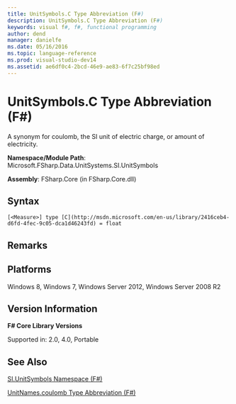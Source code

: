 ```yaml
---
title: UnitSymbols.C Type Abbreviation (F#)
description: UnitSymbols.C Type Abbreviation (F#)
keywords: visual f#, f#, functional programming
author: dend
manager: danielfe
ms.date: 05/16/2016
ms.topic: language-reference
ms.prod: visual-studio-dev14
ms.assetid: ae6df0c4-2bcd-46e9-ae83-6f7c25bf98ed 
---
```


# UnitSymbols.C Type Abbreviation (F#)

A synonym for coulomb, the SI unit of electric charge, or amount of electricity.

**Namespace/Module Path**: Microsoft.FSharp.Data.UnitSystems.SI.UnitSymbols

**Assembly**: FSharp.Core (in FSharp.Core.dll)


## Syntax

```
[<Measure>] type [C](http://msdn.microsoft.com/en-us/library/2416ceb4-d6fd-4fec-9c05-dca1d46243fd) = float
```

## Remarks

## Platforms
Windows 8, Windows 7, Windows Server 2012, Windows Server 2008 R2


## Version Information
**F# Core Library Versions**

Supported in: 2.0, 4.0, Portable




## See Also
[SI.UnitSymbols Namespace &#40;F&#35;&#41;](SI.UnitSymbols-Namespace-%5BFSharp%5D.md)

[UnitNames.coulomb Type Abbreviation &#40;F&#35;&#41;](UnitNames.coulomb-Type-Abbreviation-%5BFSharp%5D.md)

